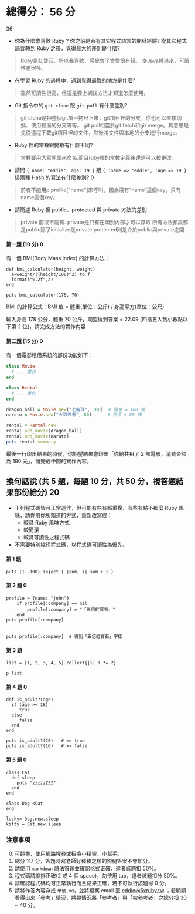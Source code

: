 # 總得分： 56 分

36

* 你為什麼會喜歡 Ruby ? 你之前是否有其它程式語言的開發經驗? 從其它程式語言轉到 Ruby 之後，覺得最大的差別是什麼?

> Ruby是紅寶石，所以我喜歡，感覺會了會變很有錢。
> 從Java轉過來，可讀性差很多。

* 在學習 Ruby 的過程中，遇到覺得最難的地方是什麼?

> 雖然可讀性很高，但還是要上網找方法才知道怎麼使用。

* Git 指令中的 `git clone` 跟 `git pull` 有什麼差別?

> git clone是把整個git項目拷貝下來，git項目裡的分支，你也可以直接切換、使用裡面的分支等等。
> git pull相當於git fetch和git merge。其意思是先從遠程下載git項目裡的文件，然後將文件與本地的分支進行merge。


* Ruby 裡的常數跟變數有什麼不同?

> 常數要用大寫開頭來命名,而且ruby裡的常數定義後還是可以被更改。

* 請問 `{ name: "eddie", age: 19 }` 跟 `{ :name => "eddie", :age => 19 }` 這兩種 Hash 的寫法有什麼差別? 0

> 前者不能用p profile["name"]來呼叫，因為沒有“name“這個key，只有name這個key。

* 請簡述 Ruby 裡 public、protected 與 private 方法的差別

> private 前沒不能有.
> private是只有在類別內部才可以存取
> 所有方法預設都是public除了initialize是private
> protected則是介於public與private之間

#### 第一題 (10 分) 0

有一個 BMI(Body Mass Index) 的計算方法：

```
def bmi_calculator(height, weight)
  a=weight/((height/100)^2).to_f
  format("%.2f",a)
end

puts bmi_calculator(178, 70)
```

BMI 的計算公式：BMI 值 = 體重(單位：公斤) / 身高平方(單位：公尺)

輸入身高 178 公分，體重 70 公斤，期望得到答案 = 22.09 (四捨五入到小數點以下第 2 位)，請完成方法的實作內容

#### 第二題 (15 分) 0

有一個電影租借系統的部份功能如下：

```ruby
class Movie
  # ... 實作
end

class Rental
  # ... 實作
end

dragon_ball = Movie.new("七龍珠", 100)  # 租金 = 100 塊
naruto = Movie.new("火影忍者", 80)      # 租金 = 80 塊

rental = Rental.new
rental.add_movie(dragon_ball)
rental.add_movie(naruto)
puts rental.summary
```

最後一行印出結果的時候，你期望結果會印出「你總共租了 2 部電影，消費金額為 180 元」，請完成中間的實作內容。

## 換句話說 (共 5 題，每題 10 分，共 50 分，視答題結果部份給分) 20

* 下列程式碼皆可正常運作，但可能有些有點重複、有些有點不那麼 Ruby 風味，請你用你所知道的方式，重新改寫成：
  * 較具 Ruby 風味方式
  * 較簡潔
  * 較具可讀性之程式碼
* 不需要特別縮短程式碼，以程式碼可讀性為優先。

#### 第 1 題

```
puts (1..100).inject { |sum, i| sum + i }
```

#### 第 2 題 0

```
profile = {name: "john"}
    if profile[:company] == nil
        profile[:company] = "「五倍紅寶石」"
    end
puts profile[:company]


puts profile[:company]  # 得到「五倍紅寶石」字樣
```

#### 第 3 題

```
list = [1, 2, 3, 4, 5].collect{|i| i *= 2}

p list
```

#### 第 4 題 0

```
def is_adult?(age)
  if (age >= 18)
     true
  else
     false
  end
end

puts is_adult?(20)   # => true
puts is_adult?(16)   # => false
```

#### 第 5 題 0

```
class Cat
  def sleep
    puts "zzzzzZZZ"
  end
end

class Dog <Cat
end

lucky= Dog.new.sleep
kitty = Cat.new.sleep
```

### 注意事項

0. 可翻書、使用網路搜尋或招喚小精靈、小幫手。
1. 總分 117 分，答題時寫老師好棒棒之類的狗腿答案不會加分。
2. 請使用 `markdown` 語法答題並確認格式正確，違者該題扣 50%。
3. 程式碼請縮排正確(2 或 4 個 space)，勿使用 tab，違者該題扣分 50%。
4. 請確認程式碼均可正常執行而且結果正確，若不可執行該題得 0 分。
5. 請將作答內容存成 `學號.md`，並將檔案 email 至 eddie@5xruby.tw ；若明顯看得出來「參考」情況，將視情況將「參考者」與「被參考者」之總分扣 30 ~ 40 分。
